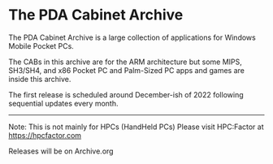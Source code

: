# The PDA Cabinet Archive

The PDA Cabinet Archive is a large collection of applications for Windows Mobile Pocket PCs.

The CABs in this archive are for the ARM architecture but some MIPS, SH3/SH4, and x86 Pocket PC and Palm-Sized PC apps and games are inside this archive.

The first release is scheduled around December-ish of 2022 following sequential updates every month.

----

Note: This is not mainly for HPCs (HandHeld PCs) Please visit HPC:Factor at https://hpcfactor.com

Releases will be on Archive.org
